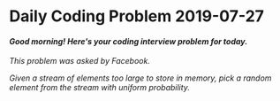 # Daily Coding Problem 2019-07-27

####  _Good morning! Here's your coding interview problem for today._

_This problem was asked by Facebook._

_Given a stream of elements too large to store in memory, pick a random element from the stream with uniform probability._
